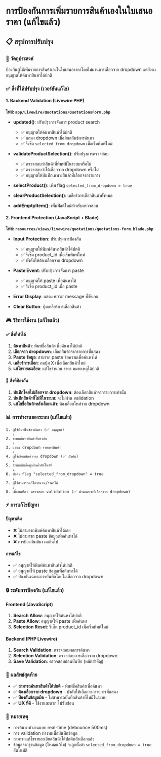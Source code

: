 # การป้องกันการเพิ่มรายการสินค้าเองในใบเสนอราคา (แก้ไขแล้ว)

## 📋 สรุปการปรับปรุง

### 🎯 วัตถุประสงค์
ป้องกันผู้ใช้เพิ่มรายการสินค้าเองในใบเสนอราคาโดยไม่ผ่านการเลือกจาก dropdown แต่ยังคงอนุญาตให้ค้นหาสินค้าได้ปกติ

### ✅ สิ่งที่ได้ปรับปรุง (เวอร์ชันแก้ไข)

#### 1. Backend Validation (Livewire PHP)
**ไฟล์: `app/Livewire/Quotations/QuotationsForm.php`**

- **updated()**: ปรับปรุงการจัดการ product search
  - ✅ อนุญาตให้ค้นหาสินค้าได้ปกติ
  - ✅ แสดง dropdown เมื่อมีผลลัพธ์การค้นหา
  - ✅ รีเซ็ต `selected_from_dropdown` เมื่อเริ่มพิมพ์ใหม่

- **validateProductSelection()**: ปรับปรุงการตรวจสอบ
  - ✅ ตรวจสอบว่าสินค้าที่พิมพ์มีในระบบหรือไม่
  - ✅ ตรวจสอบว่าได้เลือกจาก dropdown หรือไม่
  - ✅ อนุญาตให้บันทึกเฉพาะสินค้าที่เลือกจากรายการ

- **selectProduct()**: เพิ่ม flag `selected_from_dropdown = true`
- **clearProductSelection()**: เคลียร์การเลือกสินค้าทั้งหมด
- **addEmptyItem()**: เพิ่มฟิลด์ใหม่สำหรับตรวจสอบ

#### 2. Frontend Protection (JavaScript + Blade)
**ไฟล์: `resources/views/livewire/quotations/quotations-form.blade.php`**

- **Input Protection**: ปรับปรุงการป้องกัน
  - ✅ อนุญาตให้พิมพ์ค้นหาสินค้าได้ปกติ
  - ✅ รีเซ็ต product_id เมื่อเริ่มพิมพ์ใหม่
  - ✅ บังคับให้ต้องเลือกจาก dropdown

- **Paste Event**: ปรับปรุงการจัดการ paste
  - ✅ อนุญาตให้ paste เพื่อค้นหาได้
  - ✅ รีเซ็ต product_id เมื่อ paste

- **Error Display**: แสดง error message ที่ชัดเจน
- **Clear Button**: ปุ่มเคลียร์การเลือกสินค้า

### 🎮 วิธีการใช้งาน (แก้ไขแล้ว)

#### ✅ สิ่งที่ทำได้
1. **ค้นหาสินค้า**: พิมพ์ชื่อสินค้าเพื่อค้นหาได้ปกติ
2. **เลือกจาก dropdown**: เลือกสินค้าจากรายการที่แสดง
3. **Paste ข้อมูล**: สามารถ paste ข้อความเพื่อค้นหาได้
4. **เคลียร์การเลือก**: กดปุ่ม X เพื่อเลือกสินค้าใหม่
5. **แก้ไขรายละเอียด**: แก้ไขจำนวน ราคา หมายเหตุได้ปกติ

#### 🚫 สิ่งที่ป้องกัน
1. **บันทึกโดยไม่เลือกจาก dropdown**: ต้องเลือกสินค้าจากรายการเท่านั้น
2. **บันทึกสินค้าที่ไม่มีในระบบ**: จะไม่ผ่าน validation
3. **แก้ไขชื่อสินค้าหลังเลือกแล้ว**: ต้องเลือกใหม่จาก dropdown

### 📊 การทำงานของระบบ (แก้ไขแล้ว)

```
1. ผู้ใช้พิมพ์ในช่องค้นหา (✅ อนุญาต)
   ↓
2. ระบบค้นหาสินค้าที่ตรงกัน
   ↓
3. แสดง dropdown รายการสินค้า
   ↓
4. ผู้ใช้เลือกสินค้าจาก dropdown (✅ บังคับ)
   ↓
5. ระบบเติมข้อมูลสินค้าอัตโนมัติ
   ↓
6. ตั้งค่า flag "selected_from_dropdown" = true
   ↓
7. ผู้ใช้สามารถแก้ไขจำนวน/ราคาได้
   ↓
8. เมื่อบันทึก: ตรวจสอบ validation (✅ ผ่านเฉพาะที่เลือกจาก dropdown)
```

### ⚡ การแก้ไขปัญหา

#### ปัญหาเดิม
- ❌ ไม่สามารถพิมพ์ค้นหาสินค้าได้เลย
- ❌ ไม่สามารถ paste ข้อมูลเพื่อค้นหาได้
- ❌ การป้องกันเข้มงวดเกินไป

#### การแก้ไข
- ✅ อนุญาตให้พิมพ์ค้นหาสินค้าได้ปกติ
- ✅ อนุญาตให้ paste ข้อมูลเพื่อค้นหาได้
- ✅ ป้องกันเฉพาะการบันทึกโดยไม่เลือกจาก dropdown

### 🔒 ระดับการป้องกัน (แก้ไขแล้ว)

#### Frontend (JavaScript)
1. **Search Allow**: อนุญาตให้ค้นหาได้ปกติ
2. **Paste Allow**: อนุญาตให้ paste เพื่อค้นหา
3. **Selection Reset**: รีเซ็ต product_id เมื่อเริ่มพิมพ์ใหม่

#### Backend (PHP Livewire)
1. **Search Validation**: ตรวจสอบผลการค้นหา
2. **Selection Validation**: ตรวจสอบการเลือกจาก dropdown
3. **Save Validation**: ตรวจสอบก่อนบันทึก (หลักสำคัญ)

### 🎯 ผลลัพธ์สุดท้าย

- ✅ **สามารถค้นหาสินค้าได้ปกติ** - พิมพ์ชื่อสินค้าเพื่อค้นหา
- ✅ **ต้องเลือกจาก dropdown** - บังคับให้เลือกจากรายการที่แสดง
- ✅ **ป้องกันข้อมูลผิด** - ไม่สามารถบันทึกสินค้าที่ไม่มีในระบบ
- ✅ **UX ที่ดี** - ใช้งานสะดวก ไม่ซับซ้อน

### 📝 หมายเหตุ

- การค้นหาทำงานแบบ real-time (debounce 500ms)
- การ validation ทำงานเมื่อบันทึกข้อมูล
- สามารถแก้ไขรายละเอียดสินค้าได้ปกติหลังเลือกแล้ว
- ข้อมูลจากฐานข้อมูล (โหมดแก้ไข) จะถูกตั้งค่า `selected_from_dropdown = true` อัตโนมัติ
